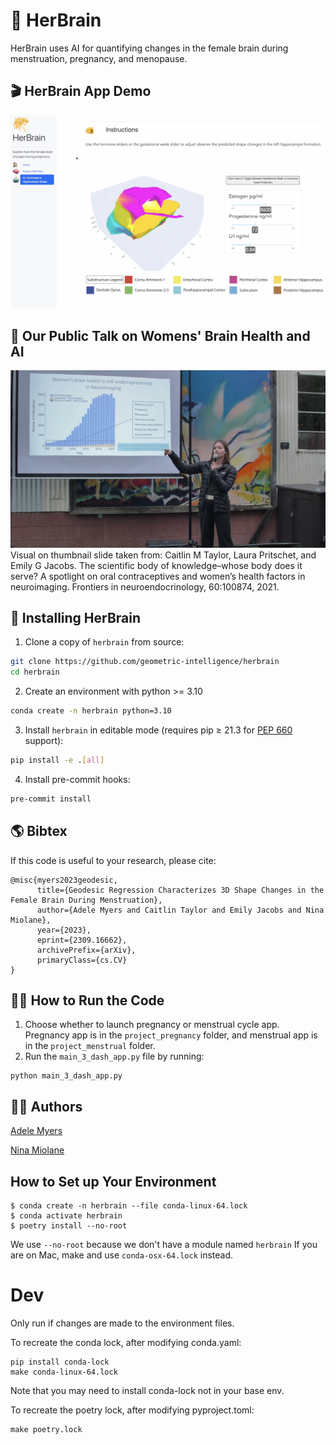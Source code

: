 # 🧠 HerBrain
HerBrain uses AI for quantifying changes in the female brain during menstruation, pregnancy, and menopause.

## 🎬 HerBrain App Demo ##

[![Demo](/images/HerBrainDemo_thumbnail.png)](https://youtu.be/zUucJbwaaO4)

## 🎤 Our Public Talk on Womens' Brain Health and AI ##

[![BBB Talk](/images/bbb_thumbnail.png)](https://youtu.be/BsdNQUcwb1M)
Visual on thumbnail slide taken from: Caitlin M Taylor, Laura Pritschet, and Emily G Jacobs. The scientific body of knowledge–whose body does it serve? A spotlight on oral contraceptives and women’s health factors in neuroimaging. Frontiers in neuroendocrinology, 60:100874, 2021.

## 🤖 Installing HerBrain

1. Clone a copy of `herbrain` from source:
```bash
git clone https://github.com/geometric-intelligence/herbrain
cd herbrain
```
2. Create an environment with python >= 3.10
```bash
conda create -n herbrain python=3.10
```
3. Install `herbrain` in editable mode (requires pip ≥ 21.3 for [PEP 660](https://peps.python.org/pep-0610/) support):
```bash
pip install -e .[all]
```
4. Install pre-commit hooks:
```bash
pre-commit install
```

## 🌎 Bibtex ##
If this code is useful to your research, please cite:

```
@misc{myers2023geodesic,
      title={Geodesic Regression Characterizes 3D Shape Changes in the Female Brain During Menstruation},
      author={Adele Myers and Caitlin Taylor and Emily Jacobs and Nina Miolane},
      year={2023},
      eprint={2309.16662},
      archivePrefix={arXiv},
      primaryClass={cs.CV}
}
```

## 🏃‍♀️ How to Run the Code ##

1. Choose whether to launch pregnancy or menstrual cycle app. Pregnancy app is in the `project_pregnancy` folder, and menstrual app is in the `project_menstrual` folder.
2. Run the `main_3_dash_app.py` file by running:

```
python main_3_dash_app.py
```

## 👩‍🔧 Authors ##
[Adele Myers](https://ahma2017.wixsite.com/adelemyers)

[Nina Miolane](https://www.ninamiolane.com/)

## How to Set up Your Environment

```shell
$ conda create -n herbrain --file conda-linux-64.lock
$ conda activate herbrain
$ poetry install --no-root
```
We use `--no-root` because we don't have a module named `herbrain`
If you are on Mac, make and use `conda-osx-64.lock` instead.

# Dev

Only run if changes are made to the environment files.

To recreate the conda lock, after modifying conda.yaml:
```shell
pip install conda-lock
make conda-linux-64.lock
```
Note that you may need to install conda-lock not in your base env.

To recreate the poetry lock, after modifying pyproject.toml:
```shell
make poetry.lock
```

